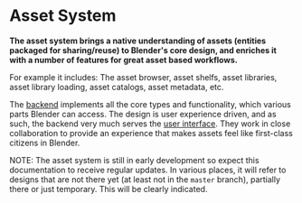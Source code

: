 # Asset System

__The asset system brings a native understanding of assets (entities packaged for sharing/reuse) to Blender's core design, and enriches it with a number of features for great asset based workflows.__

For example it includes: The asset browser, asset shelfs, asset libraries, asset library loading, asset catalogs, asset metadata, etc.

The [backend](backend/index.md) implements all the core types and functionality, which various parts Blender can access. The design is user experience driven, and as such, the backend very much serves the [user interface](user_interface/index.md). They work in close collaboration to provide an experience that makes assets feel like first-class citizens in Blender.

NOTE:
The asset system is still in early development so expect this documentation to receive regular updates. In various places, it will refer to designs that are not there yet (at least not in the `master` branch), partially there or just temporary. This will be clearly indicated.
